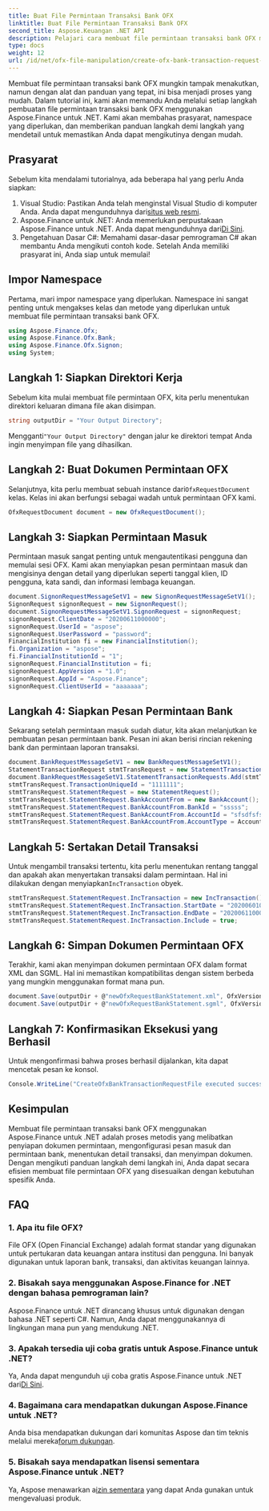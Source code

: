 ```yaml
---
title: Buat File Permintaan Transaksi Bank OFX
linktitle: Buat File Permintaan Transaksi Bank OFX
second_title: Aspose.Keuangan .NET API
description: Pelajari cara membuat file permintaan transaksi bank OFX menggunakan Aspose.Finance untuk .NET dengan panduan langkah demi langkah kami yang terperinci. #Aspose #Keuangan
type: docs
weight: 12
url: /id/net/ofx-file-manipulation/create-ofx-bank-transaction-request-file/
---
```

Membuat file permintaan transaksi bank OFX mungkin tampak menakutkan, namun dengan alat dan panduan yang tepat, ini bisa menjadi proses yang mudah. Dalam tutorial ini, kami akan memandu Anda melalui setiap langkah pembuatan file permintaan transaksi bank OFX menggunakan Aspose.Finance untuk .NET. Kami akan membahas prasyarat, namespace yang diperlukan, dan memberikan panduan langkah demi langkah yang mendetail untuk memastikan Anda dapat mengikutinya dengan mudah.
## Prasyarat
Sebelum kita mendalami tutorialnya, ada beberapa hal yang perlu Anda siapkan:
1.  Visual Studio: Pastikan Anda telah menginstal Visual Studio di komputer Anda. Anda dapat mengunduhnya dari[situs web resmi](https://visualstudio.microsoft.com/).
2.  Aspose.Finance untuk .NET: Anda memerlukan perpustakaan Aspose.Finance untuk .NET. Anda dapat mengunduhnya dari[Di Sini](https://releases.aspose.com/finance/net/).
3. Pengetahuan Dasar C#: Memahami dasar-dasar pemrograman C# akan membantu Anda mengikuti contoh kode.
Setelah Anda memiliki prasyarat ini, Anda siap untuk memulai!
## Impor Namespace
Pertama, mari impor namespace yang diperlukan. Namespace ini sangat penting untuk mengakses kelas dan metode yang diperlukan untuk membuat file permintaan transaksi bank OFX.
```csharp
using Aspose.Finance.Ofx;
using Aspose.Finance.Ofx.Bank;
using Aspose.Finance.Ofx.Signon;
using System;
```
## Langkah 1: Siapkan Direktori Kerja
Sebelum kita mulai membuat file permintaan OFX, kita perlu menentukan direktori keluaran dimana file akan disimpan.
```csharp
string outputDir = "Your Output Directory";
```
 Mengganti`"Your Output Directory"` dengan jalur ke direktori tempat Anda ingin menyimpan file yang dihasilkan.
## Langkah 2: Buat Dokumen Permintaan OFX
 Selanjutnya, kita perlu membuat sebuah instance dari`OfxRequestDocument` kelas. Kelas ini akan berfungsi sebagai wadah untuk permintaan OFX kami.
```csharp
OfxRequestDocument document = new OfxRequestDocument();
```
## Langkah 3: Siapkan Permintaan Masuk
Permintaan masuk sangat penting untuk mengautentikasi pengguna dan memulai sesi OFX. Kami akan menyiapkan pesan permintaan masuk dan mengisinya dengan detail yang diperlukan seperti tanggal klien, ID pengguna, kata sandi, dan informasi lembaga keuangan.
```csharp
document.SignonRequestMessageSetV1 = new SignonRequestMessageSetV1();
SignonRequest signonRequest = new SignonRequest();
document.SignonRequestMessageSetV1.SignonRequest = signonRequest;
signonRequest.ClientDate = "20200611000000";
signonRequest.UserId = "aspose";
signonRequest.UserPassword = "password";
FinancialInstitution fi = new FinancialInstitution();
fi.Organization = "aspose";
fi.FinancialInstitutionId = "1";
signonRequest.FinancialInstitution = fi;
signonRequest.AppVersion = "1.0";
signonRequest.AppId = "Aspose.Finance";
signonRequest.ClientUserId = "aaaaaaa";
```
## Langkah 4: Siapkan Pesan Permintaan Bank
Sekarang setelah permintaan masuk sudah diatur, kita akan melanjutkan ke pembuatan pesan permintaan bank. Pesan ini akan berisi rincian rekening bank dan permintaan laporan transaksi.
```csharp
document.BankRequestMessageSetV1 = new BankRequestMessageSetV1();
StatementTransactionRequest stmtTransRequest = new StatementTransactionRequest();
document.BankRequestMessageSetV1.StatementTransactionRequests.Add(stmtTransRequest);
stmtTransRequest.TransactionUniqueId = "1111111";
stmtTransRequest.StatementRequest = new StatementRequest();
stmtTransRequest.StatementRequest.BankAccountFrom = new BankAccount();
stmtTransRequest.StatementRequest.BankAccountFrom.BankId = "sssss";
stmtTransRequest.StatementRequest.BankAccountFrom.AccountId = "sfsdfsfsdf";
stmtTransRequest.StatementRequest.BankAccountFrom.AccountType = AccountEnum.CHECKING;
```
## Langkah 5: Sertakan Detail Transaksi
 Untuk mengambil transaksi tertentu, kita perlu menentukan rentang tanggal dan apakah akan menyertakan transaksi dalam permintaan. Hal ini dilakukan dengan menyiapkan`IncTransaction` obyek.
```csharp
stmtTransRequest.StatementRequest.IncTransaction = new IncTransaction();
stmtTransRequest.StatementRequest.IncTransaction.StartDate = "20200601000000";
stmtTransRequest.StatementRequest.IncTransaction.EndDate = "20200611000000";
stmtTransRequest.StatementRequest.IncTransaction.Include = true;
```
## Langkah 6: Simpan Dokumen Permintaan OFX
Terakhir, kami akan menyimpan dokumen permintaan OFX dalam format XML dan SGML. Hal ini memastikan kompatibilitas dengan sistem berbeda yang mungkin menggunakan format mana pun.
```csharp
document.Save(outputDir + @"newOfxRequestBankStatement.xml", OfxVersionEnum.V2x);
document.Save(outputDir + @"newOfxRequestBankStatement.sgml", OfxVersionEnum.V1x);
```
## Langkah 7: Konfirmasikan Eksekusi yang Berhasil
Untuk mengonfirmasi bahwa proses berhasil dijalankan, kita dapat mencetak pesan ke konsol.
```csharp
Console.WriteLine("CreateOfxBankTransactionRequestFile executed successfully.");
```
## Kesimpulan
Membuat file permintaan transaksi bank OFX menggunakan Aspose.Finance untuk .NET adalah proses metodis yang melibatkan penyiapan dokumen permintaan, mengonfigurasi pesan masuk dan permintaan bank, menentukan detail transaksi, dan menyimpan dokumen. Dengan mengikuti panduan langkah demi langkah ini, Anda dapat secara efisien membuat file permintaan OFX yang disesuaikan dengan kebutuhan spesifik Anda.
## FAQ
### 1. Apa itu file OFX?
File OFX (Open Financial Exchange) adalah format standar yang digunakan untuk pertukaran data keuangan antara institusi dan pengguna. Ini banyak digunakan untuk laporan bank, transaksi, dan aktivitas keuangan lainnya.
### 2. Bisakah saya menggunakan Aspose.Finance for .NET dengan bahasa pemrograman lain?
Aspose.Finance untuk .NET dirancang khusus untuk digunakan dengan bahasa .NET seperti C#. Namun, Anda dapat menggunakannya di lingkungan mana pun yang mendukung .NET.
### 3. Apakah tersedia uji coba gratis untuk Aspose.Finance untuk .NET?
Ya, Anda dapat mengunduh uji coba gratis Aspose.Finance untuk .NET dari[Di Sini](https://releases.aspose.com/).
### 4. Bagaimana cara mendapatkan dukungan Aspose.Finance untuk .NET?
 Anda bisa mendapatkan dukungan dari komunitas Aspose dan tim teknis melalui mereka[forum dukungan](https://forum.aspose.com/c/finance/43).
### 5. Bisakah saya mendapatkan lisensi sementara Aspose.Finance untuk .NET?
 Ya, Aspose menawarkan a[izin sementara](https://purchase.aspose.com/temporary-license/) yang dapat Anda gunakan untuk mengevaluasi produk.